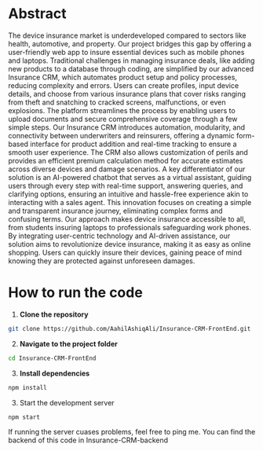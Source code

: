 <h1>Abstract</h1>


The device insurance market is underdeveloped compared to sectors like health, automotive, and property. Our project bridges this gap by offering a user-friendly web app to insure essential devices such as mobile phones and laptops. Traditional challenges in managing insurance deals, like adding new products to a database through coding, are simplified by our advanced Insurance CRM, which automates product setup and policy processes, reducing complexity and errors. Users can create profiles, input device details, and choose from various insurance plans that cover risks ranging from theft and snatching to cracked screens, malfunctions, or even explosions. The platform streamlines the process by enabling users to upload documents and secure comprehensive coverage through a few simple steps. Our Insurance CRM introduces automation, modularity, and connectivity between underwriters and reinsurers, offering a dynamic form-based interface for product addition and real-time tracking to ensure a smooth user experience. The CRM also allows customization of perils and provides an efficient premium calculation method for accurate estimates across diverse devices and damage scenarios. A key differentiator of our solution is an AI-powered chatbot that serves as a virtual assistant, guiding users through every step with real-time support, answering queries, and clarifying options, ensuring an intuitive and hassle-free experience akin to interacting with a sales agent. This innovation focuses on creating a simple and transparent insurance journey, eliminating complex forms and confusing terms. Our approach makes device insurance accessible to all, from students insuring laptops to professionals safeguarding work phones. By
integrating user-centric technology and AI-driven assistance, our solution aims to revolutionize device insurance, making it as easy as online shopping. Users can quickly insure their devices, gaining peace of mind knowing they are protected against unforeseen damages.

<h1>How to run the code</h1>

1. **Clone the repository**
 ```bash
 git clone https://github.com/AahilAshiqAli/Insurance-CRM-FrontEnd.git
 ```
   
2. **Navigate to the project folder**

  ```bash
  cd Insurance-CRM-FrontEnd
  ```

3. **Install dependencies**

  ```bash
  npm install
  ```

3. Start the development server

  ```bash
  npm start
  ```

If running the server cuases problems, feel free to ping me.
You can find the backend of this code in Insurance-CRM-backend


